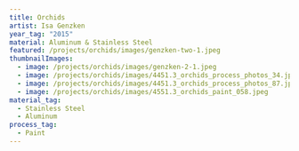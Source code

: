 ```yaml
---
title: Orchids
artist: Isa Genzken
year_tag: "2015"
material: Aluminum & Stainless Steel
featured: /projects/orchids/images/genzken-two-1.jpeg
thumbnailImages:
  - image: /projects/orchids/images/genzken-2-1.jpeg
  - image: /projects/orchids/images/4451.3_orchids_process_photos_34.jpeg
  - image: /projects/orchids/images/4451.3_orchids_process_photos_87.jpeg
  - image: /projects/orchids/images/4551.3_orchids_paint_058.jpeg
material_tag:
  - Stainless Steel
  - Aluminum
process_tag:
  - Paint
---
```


